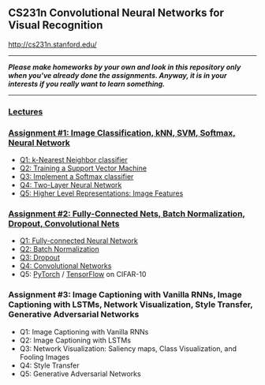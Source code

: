 ## CS231n Convolutional Neural Networks for Visual Recognition
http://cs231n.stanford.edu/

___
***Please make homeworks by your own and look in this repository only when you've already done the assignments. Anyway, it is in your interests if you really want to learn something.***
___

### [Lectures](/Lectures)

### [Assignment #1: Image Classification, kNN, SVM, Softmax, Neural Network](/assignment1)
* [Q1: k-Nearest Neighbor classifier](/assignment1/knn.ipynb)
* [Q2: Training a Support Vector Machine](/assignment1/svm.ipynb)
* [Q3: Implement a Softmax classifier](/assignment1/softmax.ipynb)
* [Q4: Two-Layer Neural Network](/assignment1/two_layer_net.ipynb)
* [Q5: Higher Level Representations: Image Features](/assignment1/features.ipynb)

### [Assignment #2: Fully-Connected Nets, Batch Normalization, Dropout, Convolutional Nets](/assignment2)
* [Q1: Fully-connected Neural Network](/assignment2/FullyConnectedNets.ipynb)
* [Q2: Batch Normalization](/assignment2/BatchNormalization.ipynb)
* [Q3: Dropout](/assignment2/Dropout.ipynb)
* [Q4: Convolutional Networks](/assignment2/ConvolutionalNetworks.ipynb)
* Q5: [PyTorch](/assignment2/PyTorch.ipynb) / [TensorFlow](/assignment2/TensorFlow.ipynb) on CIFAR-10

### Assignment #3: Image Captioning with Vanilla RNNs, Image Captioning with LSTMs, Network Visualization, Style Transfer, Generative Adversarial Networks
* Q1: Image Captioning with Vanilla RNNs
* Q2: Image Captioning with LSTMs
* Q3: Network Visualization: Saliency maps, Class Visualization, and Fooling Images
* Q4: Style Transfer
* Q5: Generative Adversarial Networks
